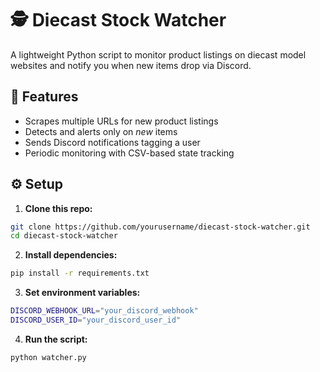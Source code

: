 # 🕵️ Diecast Stock Watcher

A lightweight Python script to monitor product listings on diecast model websites and notify you when new items drop via Discord.

## 🔧 Features

- Scrapes multiple URLs for new product listings
- Detects and alerts only on *new* items
- Sends Discord notifications tagging a user
- Periodic monitoring with CSV-based state tracking

## ⚙️ Setup

1. **Clone this repo:**

```bash
git clone https://github.com/yourusername/diecast-stock-watcher.git
cd diecast-stock-watcher
```
2. **Install dependencies:**

```bash
pip install -r requirements.txt
```
3. **Set environment variables:**

```bash
DISCORD_WEBHOOK_URL="your_discord_webhook"
DISCORD_USER_ID="your_discord_user_id"
```
4. **Run the script:**

```bash
python watcher.py
